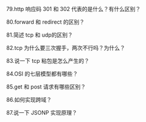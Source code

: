 79.http 响应码 301 和 302 代表的是什么？有什么区别？

80.forward 和 redirect 的区别？

81.简述 tcp 和 udp的区别？

82.tcp 为什么要三次握手，两次不行吗？为什么？

83.说一下 tcp 粘包是怎么产生的？

84.OSI 的七层模型都有哪些？

85.get 和 post 请求有哪些区别？

86.如何实现跨域？

87.说一下 JSONP 实现原理？
